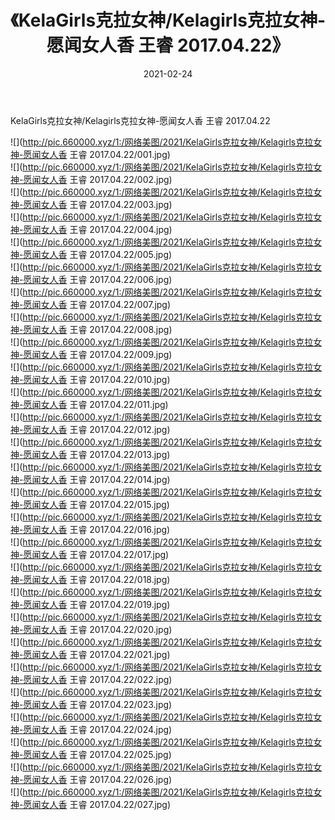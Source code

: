 ﻿---
layout: post
title:  《KelaGirls克拉女神/Kelagirls克拉女神-愿闻女人香 王睿 2017.04.22》
date:   2021-02-24
img: http://pic.660000.xyz/1:/网络美图/2021/KelaGirls克拉女神/Kelagirls克拉女神-愿闻女人香 王睿 2017.04.22/000.jpg
categories: [美女, 清纯, 唯美]
---

KelaGirls克拉女神/Kelagirls克拉女神-愿闻女人香 王睿 2017.04.22

 ![](http://pic.660000.xyz/1:/网络美图/2021/KelaGirls克拉女神/Kelagirls克拉女神-愿闻女人香 王睿 2017.04.22/001.jpg) <br>![](http://pic.660000.xyz/1:/网络美图/2021/KelaGirls克拉女神/Kelagirls克拉女神-愿闻女人香 王睿 2017.04.22/002.jpg) <br>![](http://pic.660000.xyz/1:/网络美图/2021/KelaGirls克拉女神/Kelagirls克拉女神-愿闻女人香 王睿 2017.04.22/003.jpg) <br>![](http://pic.660000.xyz/1:/网络美图/2021/KelaGirls克拉女神/Kelagirls克拉女神-愿闻女人香 王睿 2017.04.22/004.jpg) <br>![](http://pic.660000.xyz/1:/网络美图/2021/KelaGirls克拉女神/Kelagirls克拉女神-愿闻女人香 王睿 2017.04.22/005.jpg) <br>![](http://pic.660000.xyz/1:/网络美图/2021/KelaGirls克拉女神/Kelagirls克拉女神-愿闻女人香 王睿 2017.04.22/006.jpg) <br>![](http://pic.660000.xyz/1:/网络美图/2021/KelaGirls克拉女神/Kelagirls克拉女神-愿闻女人香 王睿 2017.04.22/007.jpg) <br>![](http://pic.660000.xyz/1:/网络美图/2021/KelaGirls克拉女神/Kelagirls克拉女神-愿闻女人香 王睿 2017.04.22/008.jpg) <br>![](http://pic.660000.xyz/1:/网络美图/2021/KelaGirls克拉女神/Kelagirls克拉女神-愿闻女人香 王睿 2017.04.22/009.jpg) <br>![](http://pic.660000.xyz/1:/网络美图/2021/KelaGirls克拉女神/Kelagirls克拉女神-愿闻女人香 王睿 2017.04.22/010.jpg) <br>![](http://pic.660000.xyz/1:/网络美图/2021/KelaGirls克拉女神/Kelagirls克拉女神-愿闻女人香 王睿 2017.04.22/011.jpg) <br>![](http://pic.660000.xyz/1:/网络美图/2021/KelaGirls克拉女神/Kelagirls克拉女神-愿闻女人香 王睿 2017.04.22/012.jpg) <br>![](http://pic.660000.xyz/1:/网络美图/2021/KelaGirls克拉女神/Kelagirls克拉女神-愿闻女人香 王睿 2017.04.22/013.jpg) <br>![](http://pic.660000.xyz/1:/网络美图/2021/KelaGirls克拉女神/Kelagirls克拉女神-愿闻女人香 王睿 2017.04.22/014.jpg) <br>![](http://pic.660000.xyz/1:/网络美图/2021/KelaGirls克拉女神/Kelagirls克拉女神-愿闻女人香 王睿 2017.04.22/015.jpg) <br>![](http://pic.660000.xyz/1:/网络美图/2021/KelaGirls克拉女神/Kelagirls克拉女神-愿闻女人香 王睿 2017.04.22/016.jpg) <br>![](http://pic.660000.xyz/1:/网络美图/2021/KelaGirls克拉女神/Kelagirls克拉女神-愿闻女人香 王睿 2017.04.22/017.jpg) <br>![](http://pic.660000.xyz/1:/网络美图/2021/KelaGirls克拉女神/Kelagirls克拉女神-愿闻女人香 王睿 2017.04.22/018.jpg) <br>![](http://pic.660000.xyz/1:/网络美图/2021/KelaGirls克拉女神/Kelagirls克拉女神-愿闻女人香 王睿 2017.04.22/019.jpg) <br>![](http://pic.660000.xyz/1:/网络美图/2021/KelaGirls克拉女神/Kelagirls克拉女神-愿闻女人香 王睿 2017.04.22/020.jpg) <br>![](http://pic.660000.xyz/1:/网络美图/2021/KelaGirls克拉女神/Kelagirls克拉女神-愿闻女人香 王睿 2017.04.22/021.jpg) <br>![](http://pic.660000.xyz/1:/网络美图/2021/KelaGirls克拉女神/Kelagirls克拉女神-愿闻女人香 王睿 2017.04.22/022.jpg) <br>![](http://pic.660000.xyz/1:/网络美图/2021/KelaGirls克拉女神/Kelagirls克拉女神-愿闻女人香 王睿 2017.04.22/023.jpg) <br>![](http://pic.660000.xyz/1:/网络美图/2021/KelaGirls克拉女神/Kelagirls克拉女神-愿闻女人香 王睿 2017.04.22/024.jpg) <br>![](http://pic.660000.xyz/1:/网络美图/2021/KelaGirls克拉女神/Kelagirls克拉女神-愿闻女人香 王睿 2017.04.22/025.jpg) <br>![](http://pic.660000.xyz/1:/网络美图/2021/KelaGirls克拉女神/Kelagirls克拉女神-愿闻女人香 王睿 2017.04.22/026.jpg) <br>![](http://pic.660000.xyz/1:/网络美图/2021/KelaGirls克拉女神/Kelagirls克拉女神-愿闻女人香 王睿 2017.04.22/027.jpg) <br>